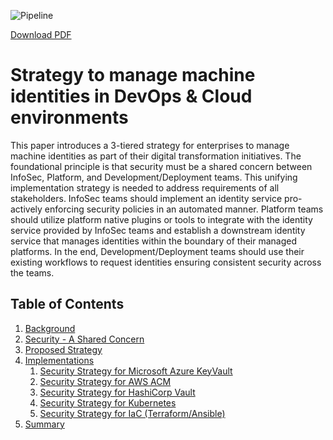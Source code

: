 ![Pipeline](https://github.com/faisalrazzak/strategy-mim-devops-cloud/actions/workflows/GeneratePDF.yml/badge.svg)

[Download PDF](docs/strategy-mim-devops-cloud-paper.pdf)

# Strategy to manage machine identities in DevOps & Cloud environments

This paper introduces a 3-tiered strategy for enterprises to manage machine identities as part of their digital transformation initiatives. The foundational principle is that security must be a shared concern between InfoSec, Platform, and Development/Deployment teams.
This unifying implementation strategy is needed to address requirements of all stakeholders. InfoSec teams should implement an identity service pro-actively enforcing security policies in an automated
manner. Platform teams should utilize platform native plugins or tools to integrate with the identity service provided by InfoSec teams and establish a downstream identity service that manages identities within the boundary of their managed platforms. In the end, Development/Deployment teams should use their existing workflows to request identities ensuring consistent security across the teams.

## Table of Contents  
1. [Background](Background.md)
2. [Security - A Shared Concern](Security-SharedConcern.md)
3. [Proposed Strategy](Strategy-MIM.md)
4. [Implementations](Implementations.md)
   1. [Security Strategy for Microsoft Azure KeyVault](azure-key-vault-strategy-mim-README.md)
   2. [Security Strategy for AWS ACM](acm-strategy-mim-README.md)
   3. [Security Strategy for HashiCorp Vault](hashicorp-vault-strategy-mim.md)
   4. [Security Strategy for Kubernetes](k8s-strategy-mim-README.md)
   5. [Security Strategy for IaC (Terraform/Ansible)](iac-strategy-mim-README.md)
5. [Summary](Summary.md)

